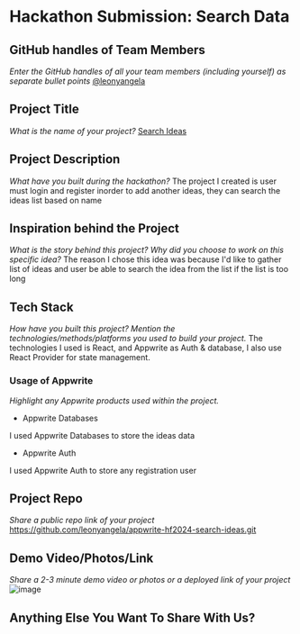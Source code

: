 # Hackathon Submission: Search Data

## GitHub handles of Team Members  
_Enter the GitHub handles of all your team members (including yourself) as separate bullet points_
[@leonyangela](https://github.com/leonyangela)

## Project Title
_What is the name of your project?_
[Search Ideas](https://github.com/leonyangela/appwrite-hf2024-search-ideas.git)

## Project Description    
_What have you built during the hackathon?_
The project I created is user must login and register inorder to add another ideas, they can search the ideas list based on name


## Inspiration behind the Project  
_What is the story behind this project? Why did you choose to work on this specific idea?_
The reason I chose this idea was because I'd like to gather list of ideas and user be able to search the idea from the list if the list is too long

## Tech Stack    
_How have you built this project? Mention the technologies/methods/platforms you used to build your project._
The technologies I used is React, and Appwrite as Auth & database, I also use React Provider for state management.

### Usage of Appwrite
_Highlight any Appwrite products used within the project._

- Appwrite Databases

I used Appwrite Databases to store the ideas data

- Appwrite Auth

I used Appwrite Auth to store any registration user

## Project Repo  
_Share a public repo link of your project_
https://github.com/leonyangela/appwrite-hf2024-search-ideas.git

## Demo Video/Photos/Link
_Share a 2-3 minute demo video or photos or a deployed link of your project_
![image](https://github.com/user-attachments/assets/17e5091e-0536-4f20-8e02-ad7a0c80d3c3)

## Anything Else You Want To Share With Us?

